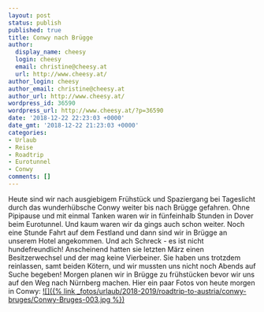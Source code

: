 ```yaml
---
layout: post
status: publish
published: true
title: Conwy nach Brügge
author:
  display_name: cheesy
  login: cheesy
  email: christine@cheesy.at
  url: http://www.cheesy.at/
author_login: cheesy
author_email: christine@cheesy.at
author_url: http://www.cheesy.at/
wordpress_id: 36590
wordpress_url: http://www.cheesy.at/?p=36590
date: '2018-12-22 22:23:03 +0000'
date_gmt: '2018-12-22 21:23:03 +0000'
categories:
- Urlaub
- Reise
- Roadtrip
- Eurotunnel
- Conwy
comments: []
---
```

Heute sind wir nach ausgiebigem Frühstück und Spaziergang bei Tageslicht durch das wunderhübsche Conwy weiter bis nach Brügge gefahren. Ohne Pipipause und mit einmal Tanken waren wir in fünfeinhalb Stunden in Dover beim Eurotunnel. Und kaum waren wir da gings auch schon weiter. Noch eine Stunde Fahrt auf dem Festland und dann sind wir in Brügge an unserem Hotel angekommen.
Und ach Schreck - es ist nicht hundefreundlich! Anscheinend hatten sie letzten März einen Besitzerwechsel und der mag keine Vierbeiner. Sie haben uns trotzdem reinlassen, samt beiden Kötern, und wir mussten uns nicht noch Abends auf Suche begeben!
Morgen planen wir in Brügge zu frühstücken bevor wir uns auf den Weg nach Nürnberg machen.
Hier ein paar Fotos von heute morgen in Conwy:
[![]({% link _fotos/urlaub/2018-2019/roadtrip-to-austria/conwy-bruges/Conwy-Bruges-003.jpg %})](http://www.cheesy.at/fotos/urlaub/roadtrip-to-austria/conwy-bruges/)
